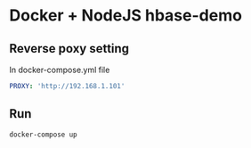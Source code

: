 # Docker + NodeJS hbase-demo
## Reverse poxy setting
In docker-compose.yml file
```yaml
PROXY: 'http://192.168.1.101'
```
## Run
```shell
docker-compose up
```
